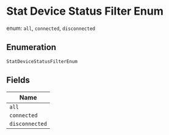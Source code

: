 
# Stat Device Status Filter Enum

enum: `all`, `connected`, `disconnected`

## Enumeration

`StatDeviceStatusFilterEnum`

## Fields

| Name |
|  --- |
| `all` |
| `connected` |
| `disconnected` |


